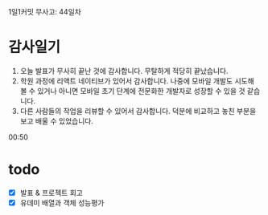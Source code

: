 1일1커밋 무사고: 44일차

# 감사일기

1. 오늘 발표가 무사히 끝난 것에 감사합니다. 무탈하게 적당히 끝났습니다.
2. 학원 과정에 리액트 네이티브가 있어서 감사합니다. 나중에 모바일 개발도 시도해 볼 수 있거나 아니면 모바일 초기 단계에 전문화한 개발자로 성장할 수 있을 것 같습니다.
3. 다른 사람들의 작업을 리뷰할 수 있어서 감사합니다. 덕분에 비교하고 놓친 부분을 보고 배울 수 있었습니다.

00:50

# todo

- [x] 발표 & 프로젝트 회고
- [x] 유데미 배열과 객체 성능평가
